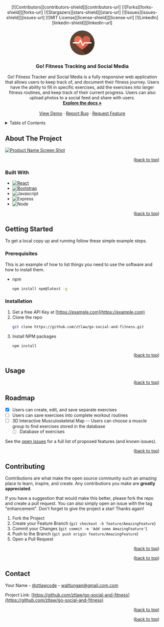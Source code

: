 <!-- Improved compatibility of back to top link: See: https://github.com/othneildrew/Best-README-Template/pull/73 -->
<a name="readme-top"></a>
<!--
*** Thanks for checking out the Best-README-Template. If you have a suggestion
*** that would make this better, please fork the repo and create a pull request
*** or simply open an issue with the tag "enhancement".
*** Don't forget to give the project a star!
*** Thanks again! Now go create something AMAZING! :D
-->



<!-- PROJECT SHIELDS -->
<!--
*** I'm using markdown "reference style" links for readability.
*** Reference links are enclosed in brackets [ ] instead of parentheses ( ).
*** See the bottom of this document for the declaration of the reference variables
*** for contributors-url, forks-url, etc. This is an optional, concise syntax you may use.
*** https://www.markdownguide.org/basic-syntax/#reference-style-links
-->
<div align='center'>[![Contributors][contributors-shield]][contributors-url]
[![Forks][forks-shield]][forks-url]
[![Stargazers][stars-shield]][stars-url]
[![Issues][issues-shield]][issues-url]
[![MIT License][license-shield]][license-url]
[![LinkedIn][linkedin-shield]][linkedin-url] </div>



<!-- PROJECT LOGO -->
<br />
<div align="center">
  <a href="https://github.com/ztlaw/go-social-and-fitness">
    <img src="images/icon.png" alt="Logo" width="80" height="80">
  </a>

<h3 align="center">Go! Fitness Tracking and Social Media</h3>

  <p align="center">
    Go! Fitness Tracker and Social Media is a fully responsive web application that allows users to keep track of, and document their fitness journey. Users have the ability to fill in specific exercises, add the exercises into larger fitness routines, and keep track of their current progress. Users can also upload photos to a social feed and share with users. 
    <br />
    <a href="https://github.com/ztlaw/go-social-and-fitness"><strong>Explore the docs »</strong></a>
    <br />
    <br />
    <a href="https://github.com/ztlaw/go-social-and-fitness">View Demo</a>
    ·
    <a href="https://github.com/ztlaw/go-social-and-fitness/issues">Report Bug</a>
    ·
    <a href="https://github.com/ztlaw/go-social-and-fitness/issues">Request Feature</a>
  </p>
</div>



<!-- TABLE OF CONTENTS -->
<details>
  <summary>Table of Contents</summary>
  <ol>
    <li>
      <a href="#about-the-project">About The Project</a>
      <ul>
        <li><a href="#built-with">Built With</a></li>
      </ul>
    </li>
    <li>
      <a href="#getting-started">Getting Started</a>
      <ul>
        <li><a href="#prerequisites">Prerequisites</a></li>
        <li><a href="#installation">Installation</a></li>
      </ul>
    </li>
    <li><a href="#usage">Usage</a></li>
    <li><a href="#roadmap">Roadmap</a></li>
    <li><a href="#contributing">Contributing</a></li>
    <li><a href="#license">License</a></li>
    <li><a href="#contact">Contact</a></li>
    <li><a href="#acknowledgments">Acknowledgments</a></li>
  </ol>
</details>



<!-- ABOUT THE PROJECT -->
## About The Project

[![Product Name Screen Shot][product-screenshot]](https://example.com)

<!--Here's a blank template to get started: To avoid retyping too much info. Do a search and replace with your text editor for the following: `ztlaw`, `go-social-and-fitness`, `ztlawcode`, `walt-lungan`, `gmail.com`, `waltlungan`, `project_title`, `project_description` -->

<p align="right">(<a href="#readme-top">back to top</a>)</p>



### Built With


* [![React][React.js]][React-url]
* [![Bootstrap][Bootstrap.com]][Bootstrap-url]
* ![Javascript][Javascript.com]
* ![Express]
* ![Node]


<p align="right">(<a href="#readme-top">back to top</a>)</p>



<!-- GETTING STARTED -->
## Getting Started


To get a local copy up and running follow these simple example steps.

### Prerequisites

This is an example of how to list things you need to use the software and how to install them.
* npm
  ```sh
  npm install npm@latest -g
  ```

### Installation

1. Get a free API Key at [https://example.com](https://example.com)
2. Clone the repo
   ```sh
   git clone https://github.com/ztlaw/go-social-and-fitness.git
   ```
3. Install NPM packages
   ```sh
   npm install
   ```

<p align="right">(<a href="#readme-top">back to top</a>)</p>



<!-- USAGE EXAMPLES -->
## Usage

<!--Use this space to show useful examples of how a project can be used. Additional screenshots, code examples and demos work well in this space. You may also link to more resources.

_For more examples, please refer to the [Documentation](https://example.com)_ -->

<p align="right">(<a href="#readme-top">back to top</a>)</p>



<!-- ROADMAP -->
## Roadmap

- [X] Users can create, edit, and save separate exercises 
- [ ] Users can save exercises into complete workout routines
- [ ] 3D Interactive Musculoskeletal Map -- Users can choose a muscle group to find exercises stored in the database
    - [ ] Database of exercises

See the [open issues](https://github.com/ztlaw/go-social-and-fitness/issues) for a full list of proposed features (and known issues).

<p align="right">(<a href="#readme-top">back to top</a>)</p>



<!-- CONTRIBUTING -->
## Contributing

Contributions are what make the open source community such an amazing place to learn, inspire, and create. Any contributions you make are **greatly appreciated**.

If you have a suggestion that would make this better, please fork the repo and create a pull request. You can also simply open an issue with the tag "enhancement".
Don't forget to give the project a star! Thanks again!

1. Fork the Project
2. Create your Feature Branch (`git checkout -b feature/AmazingFeature`)
3. Commit your Changes (`git commit -m 'Add some AmazingFeature'`)
4. Push to the Branch (`git push origin feature/AmazingFeature`)
5. Open a Pull Request

<p align="right">(<a href="#readme-top">back to top</a>)</p>




<p align="right">(<a href="#readme-top">back to top</a>)</p>



<!-- CONTACT -->
## Contact

Your Name - [@ztlawcode](https://twitter.com/ztlawcode) - waltlungan@gmail.com.com

Project Link: [https://github.com/ztlaw/go-social-and-fitness](https://github.com/ztlaw/go-social-and-fitness)

<p align="right">(<a href="#readme-top">back to top</a>)</p>



<!-- ACKNOWLEDGMENTS -->
<!--## Acknowledgments

* []()
* []()
* []() -->

<p align="right">(<a href="#readme-top">back to top</a>)</p>



<!-- MARKDOWN LINKS & IMAGES -->
<!-- https://www.markdownguide.org/basic-syntax/#reference-style-links -->
[contributors-shield]: https://img.shields.io/github/contributors/ztlaw/go-social-and-fitness.svg?style=for-the-badge
[contributors-url]: https://github.com/ztlaw/go-social-and-fitness/graphs/contributors
[forks-shield]: https://img.shields.io/github/forks/ztlaw/go-social-and-fitness.svg?style=for-the-badge
[forks-url]: https://github.com/ztlaw/go-social-and-fitness/network/members
[stars-shield]: https://img.shields.io/github/stars/ztlaw/go-social-and-fitness.svg?style=for-the-badge
[stars-url]: https://github.com/ztlaw/go-social-and-fitness/stargazers
[issues-shield]: https://img.shields.io/github/issues/ztlaw/go-social-and-fitness.svg?style=for-the-badge
[issues-url]: https://github.com/ztlaw/go-social-and-fitness/issues
[license-shield]: https://img.shields.io/github/license/ztlaw/go-social-and-fitness.svg?style=for-the-badge
[license-url]: https://github.com/ztlaw/go-social-and-fitness/blob/master/LICENSE.txt
[linkedin-shield]: https://img.shields.io/badge/-LinkedIn-black.svg?style=for-the-badge&logo=linkedin&colorB=555
[linkedin-url]: https://linkedin.com/in/walt-lungan
[product-screenshot]: images/screenshot.png
[Next.js]: https://img.shields.io/badge/next.js-000000?style=for-the-badge&logo=nextdotjs&logoColor=white
[Next-url]: https://nextjs.org/
[React.js]: https://img.shields.io/badge/React-20232A?style=for-the-badge&logo=react&logoColor=61DAFB
[React-url]: https://reactjs.org/
[Vue.js]: https://img.shields.io/badge/Vue.js-35495E?style=for-the-badge&logo=vuedotjs&logoColor=4FC08D
[Vue-url]: https://vuejs.org/
[Angular.io]: https://img.shields.io/badge/Angular-DD0031?style=for-the-badge&logo=angular&logoColor=white
[Angular-url]: https://angular.io/
[Svelte.dev]: https://img.shields.io/badge/Svelte-4A4A55?style=for-the-badge&logo=svelte&logoColor=FF3E00
[Svelte-url]: https://svelte.dev/
[Laravel.com]: https://img.shields.io/badge/Laravel-FF2D20?style=for-the-badge&logo=laravel&logoColor=white
[Laravel-url]: https://laravel.com
[Bootstrap.com]: https://img.shields.io/badge/Bootstrap-563D7C?style=for-the-badge&logo=bootstrap&logoColor=white
[Bootstrap-url]: https://getbootstrap.com
[JQuery.com]: https://img.shields.io/badge/jQuery-0769AD?style=for-the-badge&logo=jquery&logoColor=white
[JQuery-url]: https://jquery.com 
[Javascript.com]: https://img.shields.io/badge/JavaScript-323330?style=for-the-badge&logo=javascript&logoColor=F7DF1E
[Javascript-url]: https://javascript.com
[Express]: https://img.shields.io/badge/Express.js-000000?style=for-the-badge&logo=express&logoColor=white
[Node]: https://img.shields.io/badge/Node.js-339933?style=for-the-badge&logo=nodedotjs&logoColor=white
